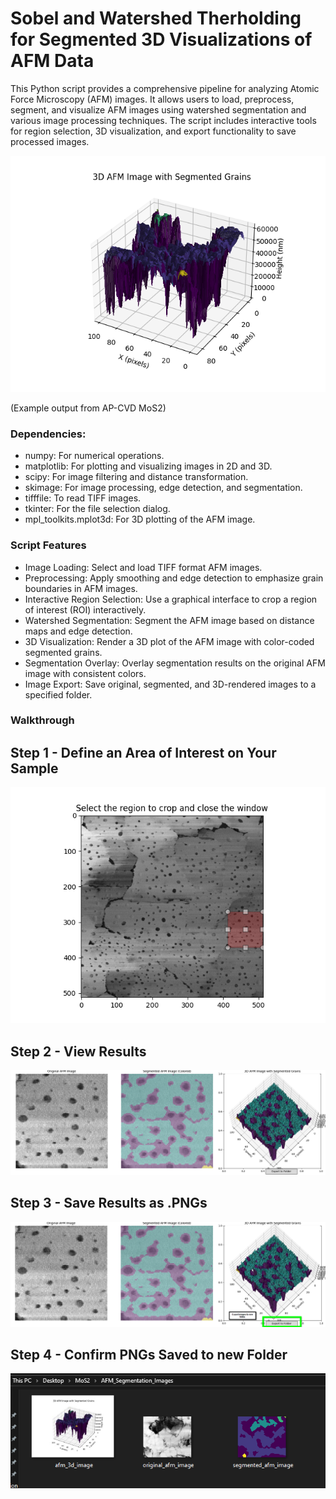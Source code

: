# Sobel and Watershed Therholding for Segmented 3D Visualizations of AFM Data

This Python script provides a comprehensive pipeline for analyzing Atomic Force Microscopy (AFM) images. It allows users to load, preprocess, segment, and visualize AFM images using watershed segmentation and various image processing techniques. The script includes interactive tools for region selection, 3D visualization, and export functionality to save processed images.

![Example output from AP-CVD MoS2](afm_3d_image.png)

(Example output from AP-CVD MoS2)

### Dependencies:

* numpy: For numerical operations.
* matplotlib: For plotting and visualizing images in 2D and 3D.
* scipy: For image filtering and distance transformation.
* skimage: For image processing, edge detection, and segmentation.
* tifffile: To read TIFF images.
* tkinter: For the file selection dialog.
* mpl_toolkits.mplot3d: For 3D plotting of the AFM image.

### Script Features

* Image Loading: Select and load TIFF format AFM images.
* Preprocessing: Apply smoothing and edge detection to emphasize grain boundaries in AFM images.
* Interactive Region Selection: Use a graphical interface to crop a region of interest (ROI) interactively.
* Watershed Segmentation: Segment the AFM image based on distance maps and edge detection.
* 3D Visualization: Render a 3D plot of the AFM image with color-coded segmented grains.
* Segmentation Overlay: Overlay segmentation results on the original AFM image with consistent colors.
* Image Export: Save original, segmented, and 3D-rendered images to a specified folder.

### Walkthrough

## Step 1 - Define an Area of Interest on Your Sample

![Example Output](step1.png)

## Step 2 - View Results

![Example Output](step2.png)

## Step 3 - Save Results as .PNGs
![Example Output](step3.png)

## Step 4 - Confirm PNGs Saved to new Folder
![Example Output](step4.png)
